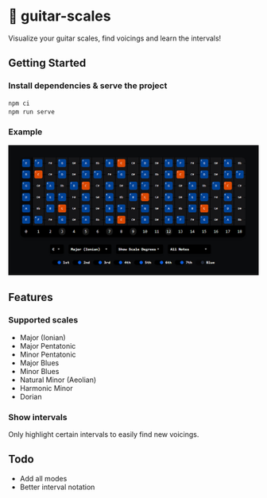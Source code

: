 # 🎸 guitar-scales

Visualize your guitar scales, find voicings and learn the intervals! 

## Getting Started
### Install dependencies & serve the project
```bash
npm ci
npm run serve
```
### Example
![Example](example.png)

## Features

### Supported scales
- Major (Ionian)
- Major Pentatonic
- Minor Pentatonic
- Major Blues
- Minor Blues
- Natural Minor (Aeolian)
- Harmonic Minor
- Dorian

### Show intervals
Only highlight certain intervals to easily find new voicings. 

## Todo
- Add all modes
- Better interval notation